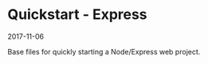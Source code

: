 Quickstart - Express
====================

2017-11-06

Base files for quickly starting a Node/Express web project.
